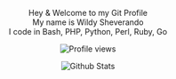 <div id="stats" align="center">

Hey & Welcome to my Git Profile<br>
My name is Wildy Sheverando<br>
I code in Bash, PHP, Python, Perl, Ruby, Go<br>

![Profile views](https://visitor-badge.glitch.me/badge?page_id=kuydev)
  
![Github Stats](https://github-readme-stats.vercel.app/api?username=kuydev&theme=blue-green&show_icons=true)

</div>

